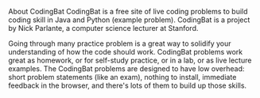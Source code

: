About CodingBat
CodingBat is a free site of live coding problems to build coding skill in Java and Python (example problem). 
CodingBat is a project by Nick Parlante, a computer science lecturer at Stanford.

Going through many practice problem is a great way to solidify your understanding of how the code should work. 
CodingBat problems work great as homework, or for self-study practice, or in a lab, or as live lecture examples. 
The CodingBat problems are designed to have low overhead: short problem statements (like an exam), nothing to install, 
immediate feedback in the browser, and there's lots of them to build up those skills. 
